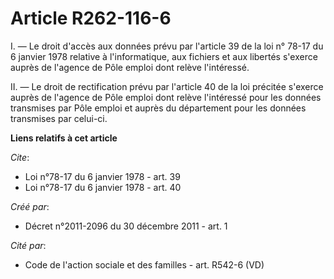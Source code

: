 # Article R262-116-6

I. ― Le droit d'accès aux données prévu par l'article 39 de la loi n° 78-17 du 6 janvier 1978  relative à l'informatique, aux
fichiers et aux libertés s'exerce auprès de l'agence de Pôle emploi dont relève l'intéressé. 

II. ― Le droit de rectification prévu par l'article 40 de la loi précitée s'exerce auprès de l'agence de Pôle emploi dont
relève l'intéressé pour les données transmises par Pôle emploi et auprès du département pour les données transmises par
celui-ci.

**Liens relatifs à cet article**

_Cite_:

  - Loi n°78-17 du 6 janvier 1978 - art. 39
  - Loi n°78-17 du 6 janvier 1978 - art. 40

_Créé par_:

  - Décret n°2011-2096 du 30 décembre 2011 - art. 1

_Cité par_:

  - Code de l'action sociale et des familles - art. R542-6 (VD)
